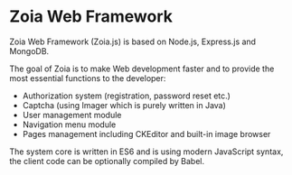# Zoia Web Framework

Zoia Web Framework (Zoia.js) is based on Node.js, Express.js and MongoDB. 

The goal of Zoia is to make Web development faster and to provide the most essential functions to the developer:

* Authorization system (registration, password reset etc.)
* Captcha (using Imager which is purely written in Java)
* User management module
* Navigation menu module
* Pages management including CKEditor and built-in image browser

The system core is written in ES6 and is using modern JavaScript syntax, the client code can be optionally compiled by Babel.